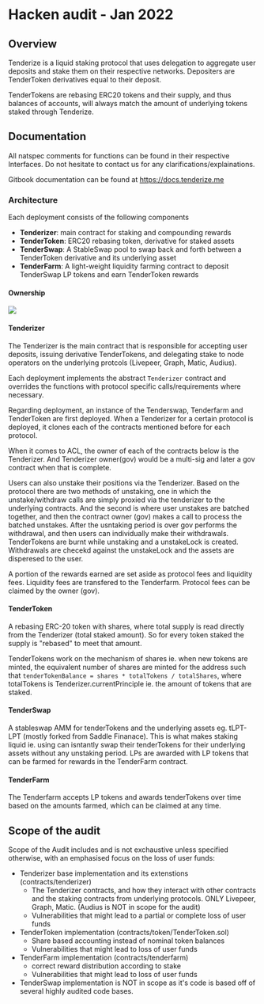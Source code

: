 # Hacken audit - Jan 2022

## Overview

Tenderize is a liquid staking protocol that uses delegation to aggregate user deposits and stake them on their respective networks. Depositers are TenderToken derivatives equal to their deposit. 

TenderTokens are rebasing ERC20 tokens and their supply, and thus balances of accounts, will always match the amount of underlying tokens staked through Tenderize.

## Documentation

All natspec comments for functions can be found in their respective Interfaces. Do not hesitate to contact us for any clarifications/explainations.

Gitbook documentation can be found at https://docs.tenderize.me

### Architecture

Each deployment consists of the following components

- **Tenderizer**: main contract for staking and compounding rewards
- **TenderToken**: ERC20 rebasing token, derivative for staked assets
- **TenderSwap**: A StableSwap pool to swap back and forth between a TenderToken derivative and its underlying asset
- **TenderFarm**: A light-weight liquidity farming contract to deposit TenderSwap LP tokens and earn TenderToken rewards

#### Ownership

![](https://i.imgur.com/kVHRwa8.png)


#### Tenderizer

The Tenderizer is the main contract that is responsible for accepting user deposits, issuing derivative TenderTokens, and delegating stake to node operators on the underlying protcols (Livepeer, Graph, Matic, Audius).

Each deployment implements the abstract `Tenderizer` contract and overrides the functions with protocol specific calls/requirements where necessary.

Regarding deployment, an instance of the Tenderswap, Tenderfarm and TenderToken are first deployed. When a Tenderizer for a certain protocol is deployed, it clones each of the contracts mentioned before for each protocol.

When it comes to ACL, the owner of each of the contracts below is the Tenderizer. And Tenderizer owner(gov) would be a multi-sig and later a gov contract when that is complete.

Users can also unstake their positions via the Tenderizer. Based on the protocol there are two methods of unstaking, one in which the unstake/withdraw calls are simply proxied via the tenderizer to the underlying contracts. And the second is where user unstakes are batched together, and then the contract owner (gov) makes a call to process the batched unstakes. After the usntaking period is over gov performs the withdrawal, and then users can individually make their withdrawals. TenderTokens are burnt while unstaking and a unstakeLock is created. Withdrawals are checekd against the unstakeLock and the assets are disperesed to the user. 

A portion of the rewards earned are set aside as protocol fees and liquidity fees. Liquidity fees are transfered to the Tenderfarm. Protocol fees can be claimed by the owner (gov).

#### TenderToken

A rebasing ERC-20 token with shares, where total supply is read directly from the Tenderizer (total staked amount). So for every token staked the supply is "rebased" to meet that amount.

TenderTokens work on the mechanism of shares ie. when new tokens are minted, the equivalent number of shares are minted for the address such that `tenderTokenBalance = shares * totalTokens / totalShares`, where totalTokens is Tenderizer.currentPrinciple ie. the amount of tokens that are staked.

#### TenderSwap

A stableswap AMM for tenderTokens and the underlying assets eg. tLPT-LPT (mostly forked from Saddle Finanace). This is what makes staking liquid ie. using can isntantly swap their tenderTokens for their underlying assets without any unstaking period. LPs are awarded with LP tokens that can be farmed for rewards in the TenderFarm contract.

#### TenderFarm

The Tenderfarm accepts LP tokens and awards tenderTokens over time based on the amounts farmed, which can be claimed at any time.

## Scope of the audit

Scope of the Audit includes and is not exchaustive unless specified otherwise, with an emphasised focus on the loss of user funds:

- Tenderizer base implementation and its extenstions (contracts/tenderizer)
    - The Tenderizer contracts, and how they interact with other contracts and the staking contracts from underlying protocols. ONLY Livepeer, Graph, Matic. (Audius is NOT in scope for the audit)
    - Vulnerabilities that might lead to a partial or complete loss of user funds
- TenderToken implementation (contracts/token/TenderToken.sol)
    - Share based accounting instead of nominal token balances
    - Vulnerabilities that might lead to loss of user funds
- TenderFarm implementation (contracts/tenderfarm)
    - correct reward distribution according to stake
    - Vulnerabilities that might lead to loss of user funds
- TenderSwap implementation is NOT in scope as it's code is based off of several highly audited code bases.